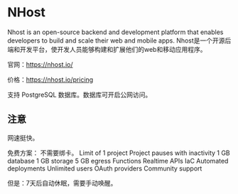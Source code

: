 # NHost

Nhost is an open-source backend and development platform that enables developers to build and scale their web and mobile apps.
Nhost是一个开源后端和开发平台，使开发人员能够构建和扩展他们的web和移动应用程序。

官网：https://nhost.io/

价格：https://nhost.io/pricing

支持 PostgreSQL 数据库。数据库可开启公网访问。

## 注意

网速挺快。

免费方案：
不需要绑卡。
Limit of 1 project
Project pauses with inactivity
1 GB database
1 GB storage
5 GB egress
Functions
Realtime APIs
IaC
Automated deployments
Unlimited users
OAuth providers
Community support

但是：7天后自动休眠，需要手动唤醒。